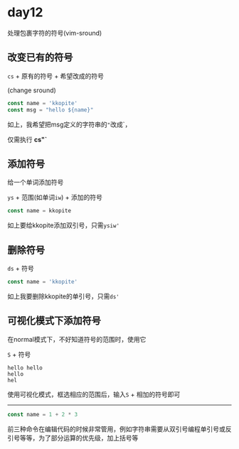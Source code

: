 # day12

处理包裹字符的符号(vim-sround)

## 改变已有的符号

`cs` + 原有的符号 + 希望改成的符号

(change sround)

```js
const name = 'kkopite'
const msg = "hello ${name}"
```

如上，我希望把msg定义的字符串的`"`改成\`，

仅需执行 **cs"\`**

## 添加符号

给一个单词添加符号

`ys` + 范围(如单词`iw`) + 添加的符号

```js
const name = kkopite
```

如上要给kkopite添加双引号，只需`ysiw'`

## 删除符号

`ds` + 符号

```js
const name = 'kkopite'
```

如上我要删除kkopite的单引号，只需`ds'`

## 可视化模式下添加符号

在normal模式下，不好知道符号的范围时，使用它

`S` + 符号

```
hello hello
hello
hel
```

使用可视化模式，框选相应的范围后，输入`S` + 相加的符号即可

---

```js
const name = 1 + 2 * 3
```


前三种命令在编辑代码的时候非常管用，例如字符串需要从双引号编程单引号或反引号等等，为了部分运算的优先级，加上括号等